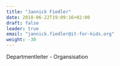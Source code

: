 ```yaml
---
title: "Jannick Fiedler"
date: 2018-06-22T19:09:16+02:00
draft: false
leader: true
email: "jannick.fiedler@it-for-kids.org"
weight: -30
---
```


Departmentleiter - Organsisation
